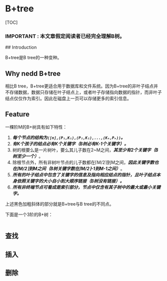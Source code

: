 # B+tree

[TOC]

<h3>IMPORTANT : 本文章假定阅读者已经完全理解B树。</h3>
## Introduction

B+tree是B tree的一种变种。

## Why nedd B+tree

相比B tree，B+tree更适合用于数据库和文件系统。因为B+tree的非叶子结点并不存储数据，数据只存储在叶子结点上，或者叶子存储指向数据的指针，而非叶子结点仅仅作为索引。因此在磁盘上一页可以存储更多的索引信息。

## Feature

一棵阶M的B+树具有如下特性：

1. ***每个节点的结构为`([n],(P₁,K₁),(P₂,K₂),...,(Kₙ,Pₙ))`。***
2. ***有K个孩子的结点必有K个关键字（B树必有K-1个关键字）。***
3. 树的根要么是一片树叶，要么其儿子数在2~M之间，***其至少有2个关键字（B树至少一个）***。
4. 除根节点外，所有非树叶节点的儿子数都在⌈M/2⌉到M之间，***因此关键字数也在⌈M/2⌉到M之间（B树关键字数在⌈M/2⌉-1到M-1之间）***。
5. ***所有的叶子结点中包含了关键字的信息及指向相应结点的指针，且叶子结点本身依照关键字的大小自小到大顺序链接（B树没有链接）。***
6. ***所有非终端节点可看成是索引部分，节点中仅含有其子树中的最大或最小关键字。***

上述黑色加粗斜体的部分就是B+tree与B tree的不同点。

下面是一个3阶的B+树：

![]()

## 查找



## 插入



## 删除











